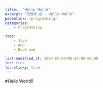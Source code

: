 ```yaml
---
title:  "Hello World"
excerpt: "첫번째 글 - Hello World"
permalink: /programming/
categories:
    - Programming

tags:
    - Java
    - Web
    - Back-end

last-modified_at: 2020-03-05T08:06:00-05:00
toc: true
toc-sticky: true
---
```


#Hello World!!